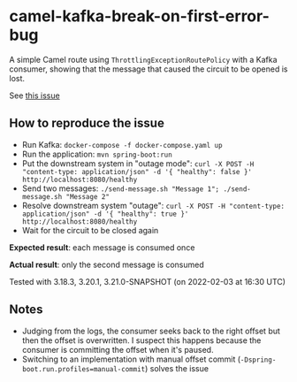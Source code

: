 # camel-kafka-break-on-first-error-bug

A simple Camel route using `ThrottlingExceptionRoutePolicy` with a Kafka consumer, showing that the message that caused the circuit to be opened is lost.

See [this issue](https://issues.apache.org/jira/browse/CAMEL-18760)

## How to reproduce the issue

* Run Kafka: `docker-compose -f docker-compose.yaml up`
* Run the application: `mvn spring-boot:run`
* Put the downstream system in "outage mode": `curl -X POST -H "content-type: application/json" -d '{ "healthy": false }' http://localhost:8080/healthy`
* Send two messages: `./send-message.sh "Message 1"; ./send-message.sh "Message 2"`
* Resolve downstream system "outage": `curl -X POST -H "content-type: application/json" -d '{ "healthy": true }' http://localhost:8080/healthy`
* Wait for the circuit to be closed again

**Expected result**: each message is consumed once

**Actual result**: only the second message is consumed

Tested with 3.18.3, 3.20.1, 3.21.0-SNAPSHOT (on 2022-02-03 at 16:30 UTC)

## Notes

* Judging from the logs, the consumer seeks back to the right offset but then the offset is
overwritten. I suspect this happens because the consumer is committing the offset when it's paused. 
* Switching to an implementation with manual offset commit (`-Dspring-boot.run.profiles=manual-commit`)
  solves the issue


